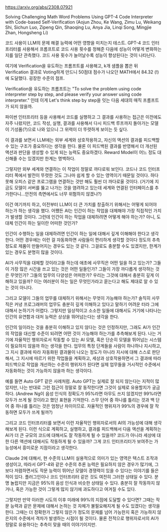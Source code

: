 https://arxiv.org/abs/2308.07921

Solving Challenging Math Word Problems Using GPT-4 Code Interpreter with Code-based Self-Verification (Aojun Zhou, Ke Wang, Zimu Lu, Weikang Shi, Sichun Luo, Zipeng Qin, Shaoqing Lu, Anya Jia, Linqi Song, Mingjie Zhan, Hongsheng Li)

코드 사용이 LLM의 문제 해결 능력에 어떤 영향을 미치는지 테스트. GPT-4 코드 인터프리터를 사용해서 프롬프트로 코드 사용 횟수를 정해준 다음에 성능이 어떻게 변화하는지를 일단 관측했다. 코드 사용 횟수가 늘어날수록 성능이 향상된다는 것이 나타난다. 

여기에 Verification을 유도하는 프롬프트를 사용해고, k개 샘플을 뽑은 뒤 Verification 결과로 Voting하게 만드니 50점대 점수가 나오던 MATH에서 84.32 (!)에 도달했다. 굉장한 수준의 점프.

Verification을 유도하는 프롬프트는 "To solve the problem using code interpreter step by step, and please verify your answer using code interpreter." 인데 이게 Let's think step by step을 잇는 다음 세대의 매직 프롬프트가 되지 않을까.

파이썬 인터프리터 등을 사용해서 코드를 실행하고 그 결과를 사용하는 접근은 이전에도 자주 나왔지만, 코드 작성, 실행, 결과를 사용해서 다시 피드백 루프까지 돌아가는 모델이 기성품(?)으로 나와 있으니 그 위력이 더 뚜렷하게 보이는 듯 싶다.

이 결과를 보면서 LLM에는 외부 세계와 상호작용하고, 자신의 액션의 결과를 피드백할 수 있는 구조가 중요하다는 생각을 한다. 물론 이 피드백된 결과를 반영해서 더 개선된 액션과 판단을 생성할 수 있게 되는 능력도 중요하겠다. Reward Model이 어느 정도 대신해줄 수는 있겠지만 한계는 명백하다.

그렇지만 외부 세계와 연결하는 이 작업이 정말로 까다로워 보인다. 코드나 코드 인터프리터 쪽에서 발전이 뚜렷한 것도 그나마 쉽게 할 수 있는 영역이기 때문일 것이다. 하다못해 오피스 같은 프로그램을 연결하는 것만 해도 훨씬 더 까다로울 것이다. (거기에 지금도 모델이 서버를 뚫고 나가는 것을 염려하고 있는데 세계와 연결된 인터페이스를 추가한다니...안전의 측면에서도 너무 위험하지 않겠나?)

이건 여기까지 하고, 이전부터 LLM이 더 큰 가치를 창출하기 위해서는 어떻게 되어야 하는가 하는 생각을 했다. 어쨌든 AI는 인간이 하는 작업을 대체해야 가장 직접적인 가치가 발생할 것이다. 그런데 인간이 하는 작업을 대체하려면 어떻게 해야 하는가? 아니, 도대체 인간이 하는 일이란 어떠한 것인가?

인간이 수행하는 일을 대체하려면 인간이 하는 일에 대해서 깊게 이해해야 한다고 생각한다. 어떤 경우에는 이런 걸 자동화하면 사람들이 편리하게 생각할 것이다 정도의 추측 정도로 제품이 만들어지는 경우도 있는 것 같다. 그걸로도 충분할 수도 있겠지만, 한계가 있는 경우도 분명히 많을 것이다.

AI가 사무직을 대체할 것이라고들 하는데 애초에 사무직은 어떤 일을 하고 있는가? 그들이 가장 많은 시간을 쓰고 있는 것은 어떤 일들인가? 그들이 가장 까다롭게 생각하는 것은 무엇인가? 그들의 업무의 다양성은 어떠한가? 우리는 그것에 대해서 충분히 깊게 이해하고 있을까? 이는 여러분이 하는 일은 무엇인가라고 묻는다고 해도 제대로 알 수 있는 것이 아니다.

그리고 모델이 그들의 업무를 대체하기 위해서는 무엇이 가능해야 하는가? 솔직히 사무직은 커녕 프로그래머의 업무도 충분히 깊게 이해하고 있다고 말하기 어려운 터라 그에 대해서 논하기가 어렵다. 그렇지만 일상적이고 소소한 일들에 대해서도 거기에 나타나는 인간의 유연함과 대처 능력은 상상을 뛰어넘는다는 생각을 한다.

인간의 일이라는 것을 충분히 이해하고 있지 않다는 것은 인정하지만, 그래도 AI가 인간의 작업을 대신할 수준이 되려면 어떤 것이 가능해야 하는가를 추측해보게 된다. 나는 거기에 자율적인 행위자로서 작동할 수 있는 AI 모델, 혹은 단순히 모델을 뛰어넘는 시스템이 필요하지 않을까 하는 생각을 한다. 업무의 특정 단계들을 사람이 하나하나 지시하고, 그 지시 결과에 따라 자동화된 결과물이 나오는 정도가 아니라 지시에 대해 스스로 판단해서, 그 지시에 따르기 위한 작업들을 계획하고, 세상과 상호작용하면서 그 결과에 따라 피드백으로 작업을 개선하는 수준의 행위자가 된다면 실제 업무들을 거시적인 수준에서 자동화하는 것이 가능하지 않을까 하는 생각이다.

예를 들면 Auto GPT 같은 사례처럼. Auto GPT는 실제로 잘 되지 않는다는 지적이 많았지만, 나는 반대로 그런 접근이 정말로 잘 동작한다면 그것이 실제로 유용할지가 궁금하다. (Andrew Ng이 음성 인식의 정확도가 95%라면 아무도 쓰지 않겠지만 99%라면 모두가 쓰게 될 것이라고 했던 표현을 기억한다. 스무 단어 중 하나를 틀리는 것과 백 단어 중 하나를 틀리는 것은 엄청난 차이이므로. 자율적인 행위자가 99%의 경우에 잘 작동하면 모두가 쓰게 될까?)

그리고 코드 인터프리터를 보면서 이런 자율적인 행위자로서의 AI의 가능성에 대해 생각해보게 된다. 이런 식으로 계획하고, 실행하고, 결과를 피드백해서 다음 액션을 계획하는 AI가 더 큰 규모의 코드에 대해서도 잘 작동하게 될 수 있을까? 코드가 아니라 세상에 대한 다른 액션에 대해서도 작동하게 될 수 있을까? 그게 코드 인터프리터가 보여주는 가능성에서 흥미로운 지점이라고 생각한다.

Claude 2에 대해서, 현 수준의 LLM이 실용적으로 의미가 있는 영역은 텍스트 조작과 생성이고, 따라서 GPT-4와 같은 수준의 추론 능력은 필요하지 않은 경우가 많기에, 그보다 저렴하면서도 작문 능력이 뛰어난 모델이 경쟁력이 있을 수 있다는 이야기를 들은 적이 있다. 플러그인이나 코드 인터프리터 같은 것도 여전히 그러한 상태일 수 있다. 분명 놀랍지만 지금은 95%의 음성 인식과 비슷한 상태일 수 있다. 충분히 잘 작동하지 않거나, 혹은 가능한 것이 그렇게 많지 않기에 과도하다고 여겨질 수도 있다.

그렇지만 만약 이러한 시도의 이후 미래에 99%의 지점에 도달할 수 있다면? 그때는 작문 능력과 같은 문제에 대해서 논하는 것 자체가 불필요해지게 될 수도 있겠다는 생각을 한다. 그때는 더 정확한가 그렇지 않은가 정도의 문제를 넘어 가능한지 혹은 가능하지 않은지의 수준에서 격차가 발생하는 시점이 될 것이다. 물론 전적으로 행위자로서의 AI가 정말로 유용하다는 추측이 맞을 때의 이야기이지만.